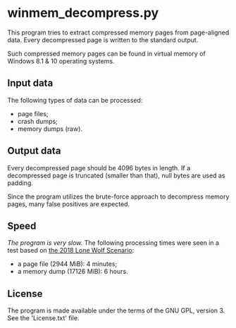 # winmem_decompress.py

This program tries to extract compressed memory pages from page-aligned data.
Every decompressed page is written to the standard output.

Such compressed memory pages can be found in virtual memory of Windows 8.1 & 10 operating systems.

## Input data

The following types of data can be processed:
* page files;
* crash dumps;
* memory dumps (raw).

## Output data

Every decompressed page should be 4096 bytes in length.
If a decompressed page is truncated (smaller than that), null bytes are used as padding.

Since the program utilizes the brute-force approach to decompress memory pages, many false positives are expected.

## Speed

*The program is very slow.*
The following processing times were seen in a test based on [the 2018 Lone Wolf Scenario](https://digitalcorpora.org/corpora/scenarios/2018-lone-wolf-scenario):
* a page file (2944 MiB): 4 minutes;
* a memory dump (17126 MiB): 6 hours.

## License

The program is made available under the terms of the GNU GPL, version 3.
See the 'License.txt' file.
